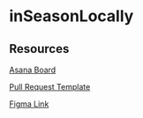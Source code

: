 # inSeasonLocally

## Resources
[Asana Board](https://app.asana.com/0/1204327238436147/board)

[Pull Request Template](https://docs.google.com/document/d/1SmlknRfSks5A4XnwhSCLb7iy5ehZPYxoKkjn27yMBOA/edit?usp=sharing)

[Figma Link](https://www.figma.com/file/j1SDqpdQiOmRuNTQsM4sf2/inseasonlocally?node-id=0-1&t=XZ2O48iIpwkRhlZL-0)

